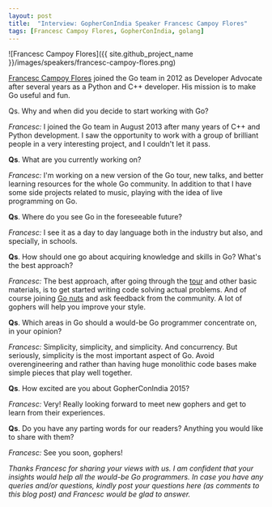 ```yaml
---
layout: post
title:  "Interview: GopherConIndia Speaker Francesc Campoy Flores"
tags: [Francesc Campoy Flores, GopherConIndia, golang]
---
```


![Francesc Campoy Flores]({{ site.github_project_name }}/images/speakers/francesc-campoy-flores.png)

[Francesc Campoy Flores](https://twitter.com/francesc) joined the Go team in 2012 as Developer Advocate after several years as a Python and C++ developer. His mission is to make Go useful and fun.

Qs. Why and when did you decide to start working with Go?

_Francesc:_ I joined the Go team in August 2013 after many years of C++ and Python development. I saw the opportunity to work with a group of brilliant people in a very interesting project, and I couldn't let it pass.

**Qs**. What are you currently working on?

_Francesc:_ I'm working on a new version of the Go tour, new talks, and better learning resources for the whole Go community. In addition to that I have some side projects related to music, playing with the idea of live programming on Go.

**Qs**. Where do you see Go in the foreseeable future?

_Francesc:_ I see it as a day to day language both in the industry but also, and specially, in schools.

**Qs**. How should one go about acquiring knowledge and skills in Go? What's the best approach?

_Francesc:_ The best approach, after going through the [tour](http://tour.golang.org/#1) and other basic materials, is to get started writing code solving actual problems. And of course joining [Go nuts](https://groups.google.com/forum/#!forum/golang-nuts) and ask feedback from the community. A lot of gophers will help you improve your style.

**Qs**. Which areas in Go should a would-be Go programmer concentrate on, in your opinion?

_Francesc:_ Simplicity, simplicity, and simplicity. And concurrency. But seriously, simplicity is the most important aspect of Go. Avoid overengineering and rather than having huge monolithic code bases make simple pieces that play well together.

**Qs**. How excited are you about GopherConIndia 2015?

_Francesc:_ Very! Really looking forward to meet new gophers and get to learn from their experiences.

**Qs**. Do you have any parting words for our readers? Anything you would like to share with them?

_Francesc:_ See you soon, gophers! 

_Thanks Francesc for sharing your views with us. I am confident that your insights would help all the would-be Go programmers. In case you have any queries and/or questions, kindly post your questions here (as comments to this blog post) and Francesc would be glad to answer._
